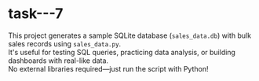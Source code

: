 # task---7

This project generates a sample SQLite database (`sales_data.db`) with bulk sales records using `sales_data.py`.  
It's useful for testing SQL queries, practicing data analysis, or building dashboards with real-like data.  
No external libraries required—just run the script with Python!
